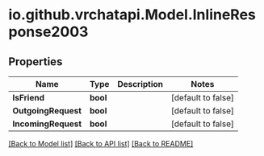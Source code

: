 
# io.github.vrchatapi.Model.InlineResponse2003

## Properties

Name | Type | Description | Notes
------------ | ------------- | ------------- | -------------
**IsFriend** | **bool** |  | [default to false]
**OutgoingRequest** | **bool** |  | [default to false]
**IncomingRequest** | **bool** |  | [default to false]

[[Back to Model list]](../README.md#documentation-for-models)
[[Back to API list]](../README.md#documentation-for-api-endpoints)
[[Back to README]](../README.md)

